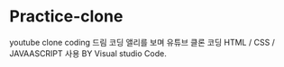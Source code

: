# Practice-clone
youtube clone coding
드림 코딩 앨리를 보며 유튜브 클론 코딩
HTML / CSS / JAVAASCRIPT  사용
BY Visual studio Code.
